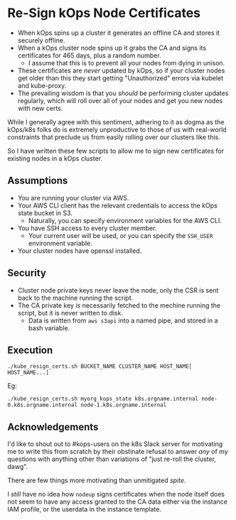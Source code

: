 # Re-Sign kOps Node Certificates

* When kOps spins up a cluster it generates an offline CA and stores it securely offline.
* When a kOps cluster node spins up it grabs the CA and signs its certificates for 465 days, plus a random number.
    * I assume that this is to prevent all your nodes from dying in unison.
* These certificates are _never_ updated by kOps, so if your cluster nodes get older than this they start getting "Unauthorized" errors via kubelet and kube-proxy.
* The prevailing wisdom is that you _should_ be performing cluster updates regularly, which will roll over all of your nodes and get you new nodes with new certs.

While I generally agree with this sentiment, adhering to it as dogma as the kOps/k8s folks do is extremely unproductive to those of us with real-world constraints that preclude us from easily rolling over our clusters like this.

So I have written these few scripts to allow me to sign new certificates for existing nodes in a kOps cluster.

## Assumptions

* You are running your cluster via AWS.
* Your AWS CLI client has the relevant credentials to access the kOps state bucket in S3.
    * Naturally, you can specify environment variables for the AWS CLI.
* You have SSH access to every cluster member.
    * Your current user will be used, or you can specify the `SSH_USER` environment variable.
* Your cluster nodes have openssl installed.

## Security

* Cluster node private keys never leave the node, only the CSR is sent back to the machine running the script.
* The CA private key _is_ necessarily fetched to the mechine running the script, but it is never written to disk.
    * Data is written from `aws s3api` into a named pipe, and stored in a bash variable.

## Execution

    ./kube_resign_certs.sh BUCKET_NAME CLUSTER_NAME HOST_NAME[ HOST_NAME...]

Eg:

    ./kube_resign_certs.sh myorg_kops_state k8s.orgname.internal node-0.k8s.orgname.internal node-1.k8s.orgname.internal

## Acknowledgements

I'd like to shout out to #kops-users on the k8s Slack server for motivating me to write this from scratch by their obstinate refusal to answer _any_ of my questions with anything other than variations of "just re-roll the cluster, dawg".

There are few things more motivating than unmitigated _spite_.

I _still_ have no idea how `nodeup` signs certificates when the node itself does not seem to have any access granted to the CA data either via the instance IAM profile, or the userdata in the instance template.

